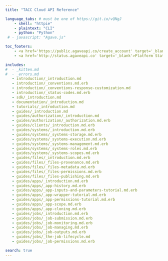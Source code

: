 ```yaml
---
title: "TACC Cloud API Reference"

language_tabs: # must be one of https://git.io/vQNgJ
    - shell: "httpie"
    - plaintext: "CLI"
    - python: "Python"
 # - javascript: "Agave.js"

toc_footers:
    - <a href='https://public.agaveapi.co/create_account' target='_blank'>Create an Account</a>
    - <a href='http://status.agaveapi.co' target='_blank'>Platform Status</a>

includes:
#  - _kitten.md
#  - _errors.md
   - introduction/_introduction.md
   - introduction/_conventions.md.erb
   - introduction/_conventions-response-customization.md
   - introduction/_status-codes.md.erb
   - sdk/_introduction.md
   - documentation/_introduction.md
   - tutorials/_introduction.md
   - guides/_introduction.md
   - guides/authorization/_introduction.md
   - guides/authorization/_authorization.md.erb
   - guides/clients/_introduction.md.erb
   - guides/systems/_introduction.md.erb
   - guides/systems/_systems-storage.md.erb
   - guides/systems/_systems-execution.md.erb
   - guides/systems/_systems-management.md.erb
   - guides/systems/_systems-roles.md.erb
   - guides/systems/_systems-scopes.md.erb
   - guides/files/_introduction.md.erb
   - guides/files/_files-provenance.md.erb
   - guides/files/_files-metadata.md.erb
   - guides/files/_files-permissions.md.erb
   - guides/files/_files-publishing.md.erb
   - guides/apps/_introduction.md.erb
   - guides/apps/_app-history.md.erb
   - guides/apps/_app-inputs-and-parameters-tutorial.md.erb
   - guides/apps/_app-wrapper-tutorial.md.erb
   - guides/apps/_app-permissions-tutorial.md.erb
   - guides/apps/_app-scope.md.erb
   - guides/apps/_app-cloning.md.erb
   - guides/jobs/_introduction.md.erb
   - guides/jobs/_job-submission.md.erb
   - guides/jobs/_job-monitoring.md.erb
   - guides/jobs/_job-managing.md.erb
   - guides/jobs/_job-outputs.md.erb
   - guides/jobs/_the-job-lifecycle.md
   - guides/jobs/_job-permissions.md.erb

search: true
---
```

